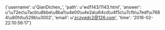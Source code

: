 {'username': u'QianDichen_', 'path': u'wd1143/1143.html', 'answer': u'\u72ec\u7acb\u8bbe\u8ba1\u4e00\u4e2a\u64cd\u4f5c\u7cfb\u7edf\u7684\u80fd\u529b\u3002', 'email': u'zczyqdc2@126.com', 'time': '2016-02-22:10:56:17'}